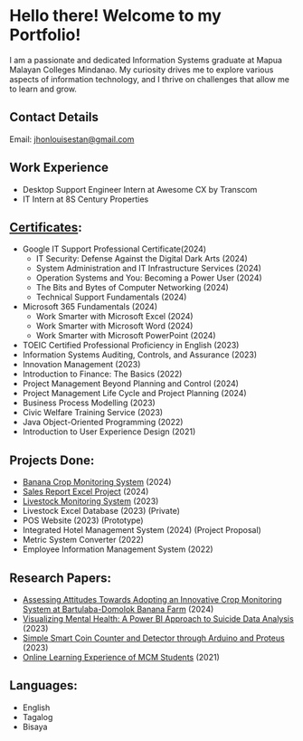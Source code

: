 # Hello there! Welcome to my Portfolio!

I am a passionate and dedicated Information Systems graduate at Mapua Malayan Colleges Mindanao. My curiosity drives me to explore various aspects of information technology, and I thrive on challenges that allow me to learn and grow.

## Contact Details
Email: jhonlouisestan@gmail.com

## Work Experience
- Desktop Support Engineer Intern at Awesome CX by Transcom
- IT Intern at 8S Century Properties

## [Certificates](https://github.com/jhonlouisetan/Certificates):
- Google IT Support Professional Certificate(2024)
  - IT Security: Defense Against the Digital Dark Arts (2024)
  - System Administration and IT Infrastructure Services (2024)
  - Operation Systems and You: Becoming a Power User (2024)
  - The Bits and Bytes of Computer Networking (2024)
  - Technical Support Fundamentals (2024)
- Microsoft 365 Fundamentals (2024)
  - Work Smarter with Microsoft Excel (2024)
  - Work Smarter with Microsoft Word (2024)
  - Work Smarter with Microsoft PowerPoint (2024)
- TOEIC Certified Professional Proficiency in English (2023)
- Information Systems Auditing, Controls, and Assurance (2023)
- Innovation Management (2023)
- Introduction to Finance: The Basics (2022)
- Project Management Beyond Planning and Control (2024)
- Project Management Life Cycle and Project Planning (2024)
- Business Process Modelling (2023)
- Civic Welfare Training Service (2023)
- Java Object-Oriented Programming (2022)
- Introduction to User Experience Design (2021)

## Projects Done:
- [Banana Crop Monitoring System](https://github.com/jhonlouisetan/banana-CMS/tree/main) (2024)
- [Sales Report Excel Project](https://github.com/jhonlouisetan/Sales-Report-Excel-Project) (2024)
- [Livestock Monitoring System](https://github.com/jhonlouisetan/Livestock-Monitoring-System) (2023)
- Livestock Excel Database (2023) (Private)
- POS Website (2023) (Prototype)
- Integrated Hotel Management System (2024) (Project Proposal)
- Metric System Converter (2022)
- Employee Information Management System (2022)

## Research Papers:
- [Assessing Attitudes Towards Adopting an Innovative Crop Monitoring System at Bartulaba-Domolok Banana Farm](https://github.com/jhonlouisetan/banana-CMS/tree/main) (2024)
- [Visualizing Mental Health: A Power BI Approach to Suicide Data Analysis](https://github.com/jhonlouisetan/Mental-Health-BI-Project) (2023)
- [Simple Smart Coin Counter and Detector through Arduino and Proteus](https://github.com/jhonlouisetan/Coin-Detector-Project) (2023)
- [Online Learning Experience of MCM Students](https://github.com/jhonlouisetan/Mini-Research) (2021)

## Languages:
- English
- Tagalog
- Bisaya










